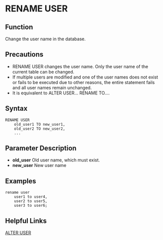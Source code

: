 # RENAME USER

## Function <a name="en-us_topic_0283136462_en-us_topic_0237122152_en-us_topic_0059778107_s74e2e8764aa64af1b093f8f68069bce6"></a>

Change the user name in the database.

## Precautions <a name="en-us_topic_0283136462_en-us_topic_0237122152_en-us_topic_0059778107_sdcf8f26a27a64e52b7099ca3ce0256b6"></a>

-   RENAME USER changes the user name. Only the user name of the current table can be changed.
-   If multiple users are modified and one of the user names does not exist or fails to be executed due to other reasons, the entire statement fails and all user names remain unchanged.
-   It is equivalent to ALTER USER... RENAME TO....

## Syntax <a name="en-us_topic_0283136462_en-us_topic_0237122152_en-us_topic_0059778107_s6fa866d73d5c4158836c9fdd0ad5b3ac"></a>

```
RENAME USER 
    old_user1 TO new_user1,
    old_user2 TO new_user2,
    ...

```

## Parameter Description <a name="en-us_topic_0283136462_en-us_topic_0237122152_en-us_topic_0059778107_sa6ea557919e84c0db8ed5cbb227fa983"></a>

-   **old_user** 
    Old user name, which must exist.
-    **new_user** 
    New user name

## Examples <a name="en-us_topic_0283136462_en-us_topic_0237122152_en-us_topic_0059778107_s1af12a7c6e4e456f9fc72da9c90358ff"></a>

``` 
rename user 
    user1 to user4, 
    user2 to user5,
    user3 to user6;
```

## Helpful Links <a name="en-us_topic_0283136462_en-us_topic_0237122152_en-us_topic_0059778107_s08580f38742d47efa6a955c9385d6ae2"> </a>

[ALTER USER](https://docs.opengauss.org/zh/docs/3.1.0/docs/BriefTutorial/%E9%99%84%E5%BD%95-SQL%E8%AF%AD%E6%B3%95.html)

